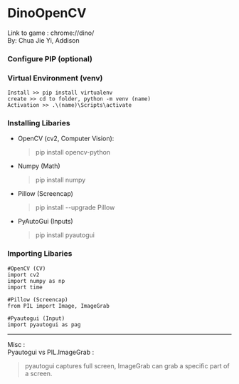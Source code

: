 # DinoOpenCV   
Link to game : chrome://dino/			   
By: Chua Jie Yi, Addison

### Configure PIP (optional)




### Virtual Environment (venv)
	Install >> pip install virtualenv
	create >> cd to folder, python -m venv (name)
	Activation >> .\(name)\Scripts\activate


### Installing Libaries
* OpenCV (cv2, Computer Vision):
	>pip install opencv-python

* Numpy (Math)
    >pip install numpy

* Pillow (Screencap)
    >pip install --upgrade Pillow

* PyAutoGui (Inputs)
    >pip install pyautogui


### Importing Libaries
```
#OpenCV (CV)
import cv2 
import numpy as np
import time

#Pillow (Screencap)
from PIL import Image, ImageGrab

#Pyautogui (Input)
import pyautogui as pag
```



-----------------------------------
Misc : <br>
Pyautogui vs PIL.ImageGrab : <br>
>pyautogui captures full screen, ImageGrab can grab a specific part of a screen.

